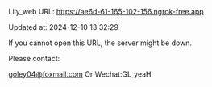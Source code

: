 Lily_web URL: https://ae6d-61-165-102-156.ngrok-free.app

Updated at: 2024-12-10 13:32:29

If you cannot open this URL, the server might be down.

Please contact: 

goley04@foxmail.com Or Wechat:GL_yeaH